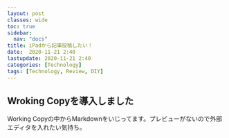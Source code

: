 ```yaml
---
layout: post
classes: wide
toc: true
sidebar:
  nav: "docs"
title: iPadから記事投稿したい！
date:  2020-11-21 2:40
lastupdate: 2020-11-21 2:40
categories: [Technology]
tags: [Technology, Review, DIY]
---
```



## Wroking Copyを導入しました

Working Copyの中からMarkdownをいじってます。プレビューがないので外部エディタを入れたい気持ち。